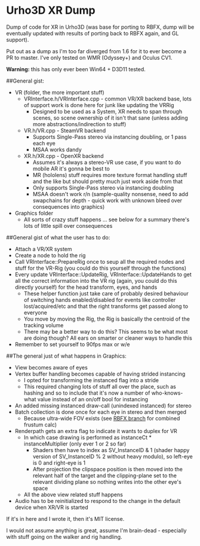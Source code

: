 # Urho3D XR Dump

Dump of code for XR in Urho3D (was base for porting to RBFX, dump will be eventually updated with results of porting back to RBFX again, and GL support). 

Put out as a dump as I'm too far diverged from 1.6 for it to ever become a PR to master. I've only tested on WMR (Odyssey+) and Oculus CV1.

**Warning:** this has only ever been Win64 + D3D11 tested.

##General gist:

- VR (folder, the more important stuff)
  - VRInterface.h/VRInterface.cpp - common VR/XR backend base, lots of support work is done here for junk like updating the VRRig
    - Designed to be used as a System, XR needs to span through scenes, so scene ownership of it isn't that sane (unless adding more abstractions/indirection to stuff)
  - VR.h/VR.cpp - SteamVR backend
    - Supports Single-Pass stereo via instancing doubling, or 1 pass each eye
    - MSAA works dandy
  - XR.h/XR.cpp - OpenXR backend
    - Assumes it's always a stereo-VR use case, if you want to do mobile AR it's gonna be best to
    - MR (hololens) stuff requires more texture format handling stuff and the like but should pretty much just work aside from that
    - Only supports Single-Pass stereo via instancing doubling
    - MSAA doesn't work r/n (sample-quality nonsense, need to add swapchains for depth - quick work with unknown bleed over consequences into graphics)
- Graphics folder
  - All sorts of crazy stuff happens ... see below for a summary there's lots of little spill over consequences

##General gist of what the user has to do:

- Attach a VR/XR system
- Create a node to hold the rig
- Call VRInterface::PrepareRig once to seup all the required nodes and stuff for the VR-Rig (you could do this yourself through the functions)
- Every update VRInterface::UpdateRig, VRInterface::UpdateHands to get all the correct information into the VR rig (again, you could do this directly yourself) for the head transform, eyes, and hands
  - These helper function just take care of probably desired behaviour of switching hands enabled/disabled for events like controller lost/acquired/etc and that the right transforms get passed along to everyone
  - You move by moving the Rig, the Rig is basically the centroid of the tracking volume
  - There may be a better way to do this? This seems to be what most are doing though? All ears on smarter or cleaner ways to handle this
- Remember to set yourself to 90fps max or w/e

##The general just of what happens in Graphics:

- View becomes aware of eyes
- Vertex buffer handling becomes capable of having strided instancing
  - I opted for transforming the instanced flag into a stride
  - This required changing lots of stuff all over the place, such as hashing and so to include that it's now a number of who-knows-what value instead of an on/off bool for instancing
- An added missing instanced draw-call (unindexed instanced) for stereo
- Batch collection is done once for each eye in stereo and then merged
  - Because ultra-wide FOV exists (see [RBFX branch](https://github.com/Jsandusky/rbfx/tree/XRMapToLatest) for combined frustum calc)
- Renderpath gets an extra flag to indicate it wants to duplex for VR
  - In which case drawing is performed as instanceCt * instanceMultiplier (only ever 1 or 2 so far)
    - Shaders then have to index as SV_InstanceID & 1 (shader happy version of SV_InstanceID % 2 without heavy modulo), so left-eye is 0 and right-eye is 1
    - After projection the clipspace position is then moved into the relevant half of the target and the clipping-plane set to the relevant dividing plane so nothing writes into the other eye's space
  - All the above view related stuff happens
- Audio has to be reinitialized to respond to the change in the default device when XR/VR is started

If it's in here and I wrote it, then it's MIT license.

I would not assume anything is great, assume I'm brain-dead - especially with stuff going on the walker and rig handling.
